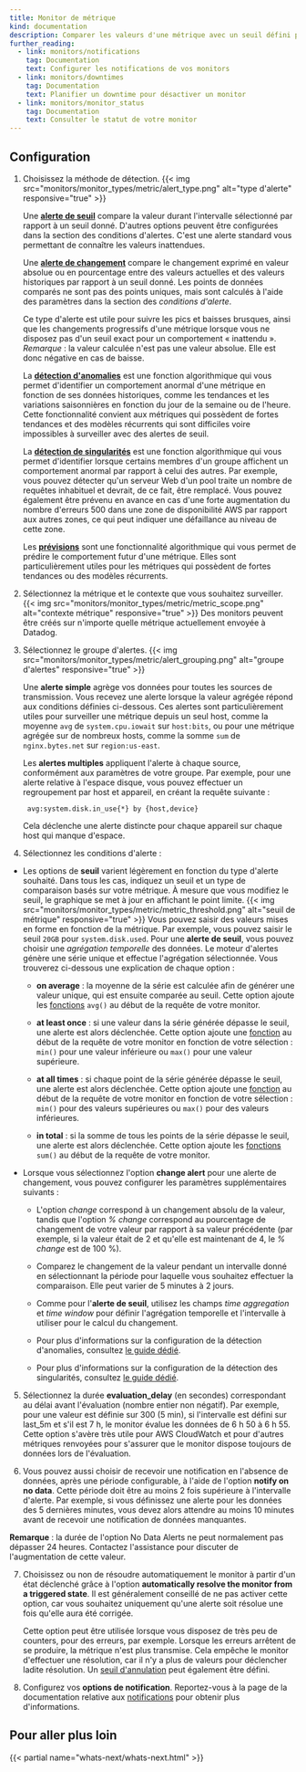 ```yaml
---
title: Monitor de métrique
kind: documentation
description: Comparer les valeurs d'une métrique avec un seuil défini par un utilisateur
further_reading:
  - link: monitors/notifications
    tag: Documentation
    text: Configurer les notifications de vos monitors
  - link: monitors/downtimes
    tag: Documentation
    text: Planifier un downtime pour désactiver un monitor
  - link: monitors/monitor_status
    tag: Documentation
    text: Consulter le statut de votre monitor
---
```

## Configuration

1. Choisissez la méthode de détection.
    {{< img src="monitors/monitor_types/metric/alert_type.png" alt="type d'alerte" responsive="true" >}}

    Une **[alerte de seuil][1]** compare la valeur durant l'intervalle sélectionné par rapport à un seuil donné. D'autres options peuvent être configurées dans la section des conditions d'alertes. C'est une alerte standard vous permettant de connaître les valeurs inattendues.

    Une **[alerte de changement][1]** compare le changement exprimé en valeur absolue ou en pourcentage entre des valeurs actuelles et des valeurs historiques par rapport à un seuil donné. Les points de données comparés ne sont pas des points uniques, mais sont calculés à l'aide des paramètres dans la section des *conditions d'alerte*.

    Ce type d'alerte est utile pour suivre les pics et baisses brusques, ainsi que les changements progressifs d'une métrique lorsque vous ne disposez pas d'un seuil exact pour un comportement « inattendu ».
    *Remarque* : la valeur calculée n'est pas une valeur absolue. Elle est donc négative en cas de baisse.

    La **[détection d'anomalies][2]** est une fonction algorithmique qui vous permet d'identifier un comportement anormal d'une métrique en fonction de ses données historiques, comme les tendances et les variations saisonnières en fonction du jour de la semaine ou de l'heure. Cette fonctionnalité convient aux métriques qui possèdent de fortes tendances et des modèles récurrents qui sont difficiles voire impossibles à surveiller avec des alertes de seuil.

    La **[détection de singularités][3]** est une fonction algorithmique qui vous permet d'identifier lorsque certains membres d'un groupe affichent un comportement anormal par rapport à celui des autres. Par exemple, vous pouvez détecter qu'un serveur Web d'un pool traite un nombre de requêtes inhabituel et devrait, de ce fait, être remplacé. Vous pouvez également être prévenu en avance en cas d'une forte augmentation du nombre d'erreurs 500 dans une zone de disponibilité AWS par rapport aux autres zones, ce qui peut indiquer une défaillance au niveau de cette zone.

    Les **[prévisions][4]** sont une fonctionnalité algorithmique qui vous permet de prédire le comportement futur d'une métrique. Elles sont particulièrement utiles pour les métriques qui possèdent de fortes tendances ou des modèles récurrents.

2. Sélectionnez la métrique et le contexte que vous souhaitez surveiller.
  {{< img src="monitors/monitor_types/metric/metric_scope.png" alt="contexte métrique" responsive="true" >}}
  Des monitors peuvent être créés sur n'importe quelle métrique actuellement envoyée à Datadog.

3. Sélectionnez le groupe d'alertes.
    {{< img src="monitors/monitor_types/metric/alert_grouping.png" alt="groupe d'alertes" responsive="true" >}}

    Une **alerte simple** agrège vos données pour toutes les sources de transmission. Vous recevez une alerte lorsque la valeur agrégée répond aux conditions définies ci-dessous. Ces alertes sont particulièrement utiles pour surveiller une métrique depuis un seul host, comme la moyenne `avg` de `system.cpu.iowait` sur `host:bits`, ou pour une métrique agrégée sur de nombreux hosts, comme la somme `sum` de `nginx.bytes.net` sur `region:us-east`.

    Les **alertes multiples** appliquent l'alerte à chaque source, conformément aux paramètres de votre groupe. Par exemple, pour une alerte relative à l'espace disque, vous pouvez effectuer un regroupement par host et appareil, en créant la requête suivante :

        avg:system.disk.in_use{*} by {host,device}

    Cela déclenche une alerte distincte pour chaque appareil sur chaque host qui manque d'espace.

4.  Sélectionnez les conditions d'alerte :

  * Les options de **seuil** varient légèrement en fonction du type d'alerte souhaité. Dans tous les cas, indiquez un seuil et un type de comparaison basés sur votre métrique. À mesure que vous modifiez le seuil, le graphique se met à jour en affichant le point limite.
  {{< img src="monitors/monitor_types/metric/metric_threshold.png" alt="seuil de métrique" responsive="true" >}}
  Vous pouvez saisir des valeurs mises en forme en fonction de la métrique. Par exemple, vous pouvez saisir le seuil `20GB` pour `system.disk.used`.
  Pour une **alerte de seuil**, vous pouvez choisir une *agrégation temporelle* des données. Le moteur d'alertes génère une série unique et effectue l'agrégation sélectionnée.
  Vous trouverez ci-dessous une explication de chaque option :

    * **on average** : la moyenne de la série est calculée afin de générer une valeur unique, qui est ensuite comparée au seuil. Cette option ajoute les [fonctions][5] `avg()` au début de la requête de votre monitor.

    * **at least once** : si une valeur dans la série générée dépasse le seuil, une alerte est alors déclenchée. Cette option ajoute une [fonction][5] au début de la requête de votre monitor en fonction de votre sélection : `min()` pour une valeur inférieure ou `max()` pour une valeur supérieure.

    * **at all times** : si chaque point de la série générée dépasse le seuil, une alerte est alors déclenchée. Cette option ajoute une [fonction][5] au début de la requête de votre monitor en fonction de votre sélection : `min()` pour des valeurs supérieures ou `max()` pour des valeurs inférieures.

    * **in total** : si la somme de tous les points de la série dépasse le seuil, une alerte est alors déclenchée. Cette option ajoute les [fonctions][5] `sum()` au début de la requête de votre monitor.

  - Lorsque vous sélectionnez l'option **change alert** pour une alerte de changement, vous pouvez configurer les paramètres supplémentaires suivants :

    -  L'option *change* correspond à un changement absolu de la valeur, tandis que l'option *% change* correspond au pourcentage de changement de votre valeur par rapport à sa valeur précédente (par exemple, si la valeur était de 2 et qu'elle est maintenant de 4, le *% change* est de 100 %).
    - Comparez le changement de la valeur pendant un intervalle donné en sélectionnant la période pour laquelle vous souhaitez effectuer la comparaison. Elle peut varier de 5 minutes à 2 jours.
    - Comme pour l'**alerte de seuil**, utilisez les champs *time aggregation* et *time window* pour définir l'agrégation temporelle et l'intervalle à utiliser pour le calcul du changement.

    - Pour plus d'informations sur la configuration de la détection d'anomalies, consultez [le guide dédié][2].

    - Pour plus d'informations sur la configuration de la détection des singularités, consultez [le guide dédié][3].

5. Sélectionnez la durée **evaluation_delay** (en secondes) correspondant au délai avant l'évaluation (nombre entier non négatif). Par exemple, pour une valeur est définie sur 300 (5 min), si l'intervalle est défini sur last_5m et s'il est 7 h, le monitor évalue les données de 6 h 50 à 6 h 55. Cette option s'avère très utile pour AWS CloudWatch et pour d'autres métriques renvoyées pour s'assurer que le monitor dispose toujours de données lors de l'évaluation.

6. Vous pouvez aussi choisir de recevoir une notification en l'absence de données, après une période configurable, à l'aide de l'option **notify on no data**. Cette période doit être au moins 2 fois supérieure à l'intervalle d'alerte. Par exemple, si vous définissez une alerte pour les données des 5 dernières minutes, vous devez alors attendre au moins 10 minutes avant de recevoir une notification de données manquantes.

**Remarque** : la durée de l'option No Data Alerts ne peut normalement pas dépasser 24 heures. Contactez l'assistance pour discuter de l'augmentation de cette valeur.

7. Choisissez ou non de résoudre automatiquement le monitor à partir d'un état déclenché grâce à l'option **automatically resolve the monitor from a triggered state**.
    Il est généralement conseillé de ne pas activer cette option, car vous souhaitez uniquement qu'une alerte soit résolue une fois qu'elle aura été corrigée.

    Cette option peut être utilisée lorsque vous disposez de très peu de counters, pour des erreurs, par exemple. Lorsque les erreurs arrêtent de se produire, la métrique n'est plus transmise. Cela empêche le monitor d'effectuer une résolution, car il n'y a plus de valeurs pour déclencher ladite résolution. Un [seuil d'annulation][6] peut également être défini.

8. Configurez vos **options de notification**. Reportez-vous à la page de la documentation relative aux [notifications][7] pour obtenir plus d'informations.

## Pour aller plus loin

{{< partial name="whats-next/whats-next.html" >}}

[1]: /fr/monitors/monitor_types/metric
[2]: /fr/monitors/monitor_types/anomaly
[3]: /fr/monitors/monitor_types/outlier
[4]: /fr/monitors/monitor_types/forecasts
[5]: /fr/graphing/miscellaneous/functions
[6]: /fr/monitors/faq/what-are-recovery-thresholds
[7]: /fr/monitors/notifications